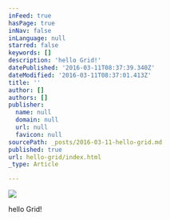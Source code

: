 ```yaml
---
inFeed: true
hasPage: true
inNav: false
inLanguage: null
starred: false
keywords: []
description: 'hello Grid!'
datePublished: '2016-03-11T08:37:39.340Z'
dateModified: '2016-03-11T08:37:01.413Z'
title: ''
author: []
authors: []
publisher:
  name: null
  domain: null
  url: null
  favicon: null
sourcePath: _posts/2016-03-11-hello-grid.md
published: true
url: hello-grid/index.html
_type: Article

---
```

![](https://the-grid-user-content.s3-us-west-2.amazonaws.com/4e9e297e-dfdb-4dfd-9d78-5723dd2dfb13.gif)

hello Grid!